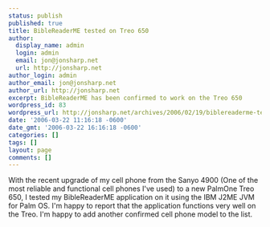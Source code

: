 ```yaml
---
status: publish
published: true
title: BibleReaderME tested on Treo 650
author:
  display_name: admin
  login: admin
  email: jon@jonsharp.net
  url: http://jonsharp.net
author_login: admin
author_email: jon@jonsharp.net
author_url: http://jonsharp.net
excerpt: BibleReaderME has been confirmed to work on the Treo 650
wordpress_id: 83
wordpress_url: http://jonsharp.net/archives/2006/02/19/biblereaderme-tested-on-treo-650/
date: '2006-03-22 11:16:18 -0600'
date_gmt: '2006-03-22 16:16:18 -0600'
categories: []
tags: []
layout: page
comments: []
---
```

With the recent upgrade of my cell phone from the Sanyo 4900 (One of the most reliable and functional cell phones I've used) to a new PalmOne Treo 650, I tested my BibleReaderME application on it using the IBM J2ME JVM for Palm OS.  I'm happy to report that the application functions very well on the Treo.  I'm happy to add another confirmed cell phone model to the list.
